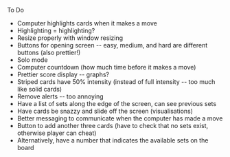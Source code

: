 To Do

  - Computer highlights cards when it makes a move
  - Highlighting = highlighting?
  - Resize properly with window resizing
  - Buttons for opening screen -- easy, medium, and hard are different buttons (also prettier!)
  - Solo mode
  - Computer countdown (how much time before it makes a move)
  - Prettier score display -- graphs?
  - Striped cards have 50% intensity (instead of full intensity -- too much like solid cards)
  - Remove alerts -- too annoying
  - Have a list of sets along the edge of the screen, can see previous sets
  - Have cards be snazzy and slide off the screen (visualisations)
  - Better messaging to communicate when the computer has made a move
  - Button to add another three cards (have to check that no sets exist, otherwise player can cheat)
  - Alternatively, have a number that indicates the available sets on the board
